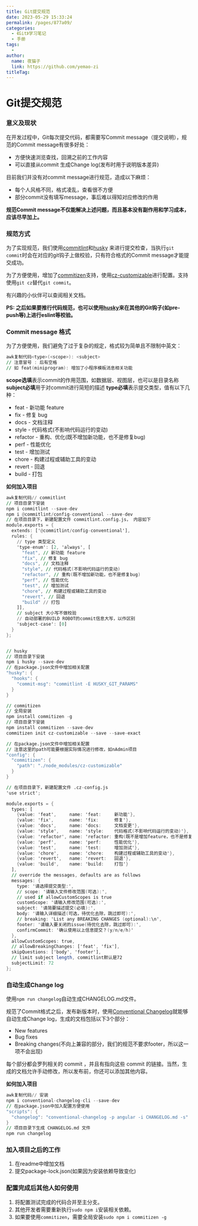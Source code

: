 ```yaml
---
title: Git提交规范
date: 2023-05-29 15:33:24
permalink: /pages/877a09/
categories:
  - 《Git》学习笔记
  - 手册
tags:
  - 
author: 
  name: 夜猫子
  link: https://github.com/yemao-zi
titleTag: 
---
```

# Git提交规范

### 意义及现状

在开发过程中，Git每次提交代码，都需要写Commit message（提交说明），规范的Commit message有很多好处：

- 方便快速浏览查找，回溯之前的工作内容
- 可以直接从commit 生成Change log(发布时用于说明版本差异)

目前我们并没有对commit message进行规范，造成以下麻烦：

- 每个人风格不同，格式凌乱，查看很不方便
- 部分commit没有填写message，事后难以得知对应修改的作用

**规范Commit message不仅能解决上述问题，而且基本没有副作用和学习成本，应该尽早加上。**

### 规范方式

为了实现规范，我们使用[commitlint](https://link.juejin.cn?target=https%3A%2F%2Fmarionebl.github.io%2Fcommitlint%2F%23%2F)和[husky](https://link.juejin.cn?target=https%3A%2F%2Fgithub.com%2Ftypicode%2Fhusky) 来进行提交检查，当执行`git commit`时会在对应的git钩子上做校验，只有符合格式的Commit message才能提交成功。

为了方便使用，增加了[commitizen](https://link.juejin.cn?target=https%3A%2F%2Fgithub.com%2Fcommitizen%2Fcz-cli)支持，使用[cz-customizable](https://link.juejin.cn?target=https%3A%2F%2Fgithub.com%2Fleonardoanalista%2Fcz-customizable)进行配置。支持使用`git cz`替代`git commit`。

有兴趣的小伙伴可以查阅相关文档。

**PS: 之后如果要推行代码规范，也可以使用[husky](https://link.juejin.cn?target=https%3A%2F%2Fgithub.com%2Ftypicode%2Fhusky)来在其他的Git钩子(如pre-push等)上进行eslint等校验。**

### Commit message 格式

为了方便使用，我们避免了过于复杂的规定，格式较为简单且不限制中英文：

```awk
awk复制代码<type>(<scope>): <subject>
// 注意冒号 : 后有空格
// 如 feat(miniprogram): 增加了小程序模板消息相关功能
```

**scope选填**表示commit的作用范围，如数据层、视图层，也可以是目录名称 **subject必填**用于对commit进行简短的描述 **type必填**表示提交类型，值有以下几种：

- feat - 新功能 feature
- fix - 修复 bug
- docs - 文档注释
- style - 代码格式(不影响代码运行的变动)
- refactor - 重构、优化(既不增加新功能，也不是修复bug)
- perf - 性能优化
- test - 增加测试
- chore - 构建过程或辅助工具的变动
- revert - 回退
- build - 打包

**如何加入项目**

```awk
awk复制代码// commitlint
// 项目目录下安装
npm i commitlint --save-dev
npm i @commitlint/config-conventional --save-dev
// 在项目目录下，新建配置文件 commitlint.config.js， 内容如下
module.exports = {
  extends: ['@commitlint/config-conventional'],
  rules: {
    // type 类型定义
    'type-enum': [2, 'always', [
      "feat", // 新功能 feature
      "fix", // 修复 bug
      "docs", // 文档注释
      "style", // 代码格式(不影响代码运行的变动)
      "refactor", // 重构(既不增加新功能，也不是修复bug)
      "perf", // 性能优化
      "test", // 增加测试
      "chore", // 构建过程或辅助工具的变动
      "revert", // 回退
      "build" // 打包
    ]],
    // subject 大小写不做校验
    // 自动部署的BUILD ROBOT的commit信息大写，以作区别
    'subject-case': [0]
  }
};


// husky
// 项目目录下安装
npm i husky --save-dev
// 在package.json文件中增加相关配置
"husky": {
  "hooks": {
    "commit-msg": "commitlint -E HUSKY_GIT_PARAMS"
  }
}

// commitizen
// 全局安装
npm install commitizen -g
// 项目目录下安装
npm install commitizen --save-dev
commitizen init cz-customizable --save --save-exact

// 在package.json文件中增加相关配置
// 注意这里的path可能要根据实际情况进行修改，如nAdmin项目
"config": {
  "commitizen": {
    "path": "./node_modules/cz-customizable"
  }
}

// 在项目目录下，新建配置文件 .cz-config.js
'use strict';

module.exports = {
  types: [
    {value: 'feat',     name: 'feat:     新功能'},
    {value: 'fix',      name: 'fix:      修复'},
    {value: 'docs',     name: 'docs:     文档变更'},
    {value: 'style',    name: 'style:    代码格式(不影响代码运行的变动)'},
    {value: 'refactor', name: 'refactor: 重构(既不是增加feature，也不是修复bug)'},
    {value: 'perf',     name: 'perf:     性能优化'},
    {value: 'test',     name: 'test:     增加测试'},
    {value: 'chore',    name: 'chore:    构建过程或辅助工具的变动'},
    {value: 'revert',   name: 'revert:   回退'},
    {value: 'build',    name: 'build:    打包'}
  ],
  // override the messages, defaults are as follows
  messages: {
    type: '请选择提交类型:',
    // scope: '请输入文件修改范围(可选):',
    // used if allowCustomScopes is true
    customScope: '请输入修改范围(可选):',
    subject: '请简要描述提交(必填):',
    body: '请输入详细描述(可选，待优化去除，跳过即可):',
    // breaking: 'List any BREAKING CHANGES (optional):\n',
    footer: '请输入要关闭的issue(待优化去除，跳过即可):',
    confirmCommit: '确认使用以上信息提交？(y/n/e/h)'
  },
  allowCustomScopes: true,
  // allowBreakingChanges: ['feat', 'fix'],
  skipQuestions: ['body', 'footer'],
  // limit subject length, commitlint默认是72
  subjectLimit: 72
};
```

### 自动生成Change log

使用`npm run changelog`自动生成CHANGELOG.md文件。

规范了Commit格式之后，发布新版本时，使用[Conventional Changelog](https://link.juejin.cn?target=https%3A%2F%2Fgithub.com%2Fconventional-changelog%2Fconventional-changelog%23conventional-changelog)就能够自动生成Change log，生成的文档包括以下3个部分：

- New features
- Bug fixes
- Breaking changes(不向上兼容的部分，我们的规范不要求footer，所以这一项不会出现)

每个部分都会罗列相关的 commit ，并且有指向这些 commit 的链接。当然，生成的文档允许手动修改，所以发布前，你还可以添加其他内容。

**如何加入项目**

```awk
awk复制代码// 安装
npm i conventional-changelog-cli --save-dev
// 在package.json中加入配置方便使用
"scripts": {
  "changelog": "conventional-changelog -p angular -i CHANGELOG.md -s"
}
// 项目目录下生成 CHANGELOG.md 文件
npm run changelog
```

### 加入项目之后的工作

1. 在readme中增加文档
2. 提交package-lock.json(如果因为安装依赖导致变化)

### 配置完成后其他人如何使用

1. 将配置测试完成的代码合并至主分支。
2. 其他开发者需要重新执行`sudo npm i`安装相关依赖。
3. 如果要使用`commitizen`，需要全局安装`sudo npm i commitizen -g`